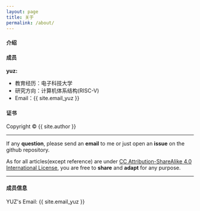 ```yaml
---
layout: page
title: 关于
permalink: /about/
---
```


#### 介绍



#### 成员

**yuz:**
+ 教育经历：电子科技大学
+ 研究方向：计算机体系结构(RISC-V)
+ Email：{{ site.email_yuz }}

#### 证书

Copyright&nbsp;&copy;&nbsp;{{ site.author }}

- - -

If any <b>question</b>, please send an <b>email</b> to me or just open an <b>issue</b> on the github repository. 

As for all articles(except reference) are under [CC Attribution-ShareAlike 4.0 International License](https://creativecommons.org/licenses/by-sa/4.0/), you are free to <b>share</b> and <b>adapt</b> for any purpose.

- - -

#### 成员信息

YUZ's Email: {{ site.email_yuz }}
